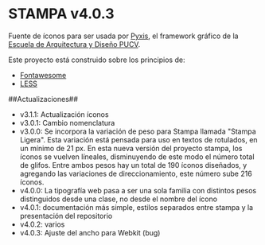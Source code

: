 STAMPA v4.0.3
======

Fuente de íconos para ser usada por [Pyxis][4], el framework gráfico de la [Escuela de Arquitectura y Diseño PUCV][1].

Este proyecto está construido sobre los principios de:
- [Fontawesome][2]
- [LESS][3]


[1]: http://www.ead.pucv.cl/
[2]: http://fortawesome.github.io/Font-Awesome/
[3]: http://lesscss.org/
[4]: http://github.com/eadpucv/pyxis

##Actualizaciones##
- v3.1.1: Actualización íconos
- v3.0.1: Cambio nomenclatura
- v3.0.0: Se incorpora la variación de peso para Stampa llamada "Stampa Ligera". Esta variación está pensada para uso en textos de rotulados, en un mínimo de 21 px. En esta nueva versión del proyecto stampa, los íconos se vuelven líneales, disminuyendo de este modo el número total de glifos. Entre ambos pesos hay un total de 190 íconos diseñados, y agregando las variaciones de direccionamiento, este número sube 216 íconos.
- v4.0.0: La tipografía web pasa a ser una sola familia con distintos pesos distinguidos desde una clase, no desde el nombre del ícono
- v4.0.1: documentación más simple, estilos separados entre stampa y la presentación del repositorio
- v4.0.2: varios
- v4.0.3: Ajuste del ancho para Webkit (bug)
